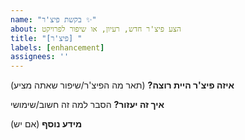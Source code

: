 ```yaml
---
name: "בקשת פיצ'ר ✨"
about: הצע פיצ'ר חדש, רעיון, או שיפור לפרויקט
title: "[פיצ'ר] "
labels: [enhancement]
assignees: ''
---
```


**איזה פיצ'ר היית רוצה?**
(תאר מה הפיצ'ר/שיפור שאתה מציע)

**איך זה יעזור?**
הסבר למה זה חשוב/שימושי

**מידע נוסף**
(אם יש)
